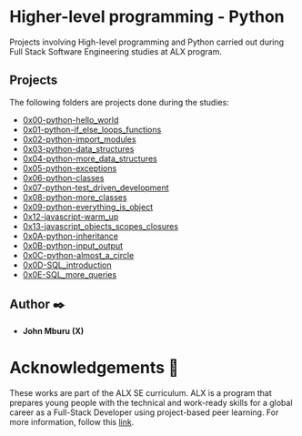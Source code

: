# Higher-level programming - Python

Projects involving High-level programming and Python carried out during Full Stack Software Engineering studies at ALX program.

## Projects
The following folders are projects done during the studies:

* [0x00-python-hello_world](0x00-python-hello_world)
* [0x01-python-if_else_loops_functions](0x01-python-if_else_loops_functions)
* [0x02-python-import_modules](0x02-python-import_modules)
* [0x03-python-data_structures](0x03-python-data_structures)
* [0x04-python-more_data_structures](0x04-python-more_data_structures)
* [0x05-python-exceptions](0x05-python-exceptions)
* [0x06-python-classes](0x06-python-classes)
* [0x07-python-test_driven_development](0x07-python-test_driven_development)
* [0x08-python-more_classes](0x08-python-more_classes)
* [0x09-python-everything_is_object](0x09-python-everything_is_object)
* [0x12-javascript-warm_up](0x12-javascript-warm_up)
* [0x13-javascript_objects_scopes_closures](0x13-javascript_objects_scopes_closures)
* [0x0A-python-inheritance](0x0A-python-inheritance)
* [0x0B-python-input_output](0x0B-python-input_output)
* [0x0C-python-almost_a_circle](0x0C-python-almost_a_circle)
* [0x0D-SQL_introduction](0x0D-SQL_introduction)
* [0x0E-SQL_more_queries](0x0E-SQL_more_queries)


## Author :black_nib:
* <b>John Mburu (X)</b>

# Acknowledgements :pray:
These works are part of the ALX SE curriculum. ALX is a program that prepares young people with the technical and work-ready skills for a global career as a Full-Stack Developer using project-based peer learning. For more information, follow this <a href="https://www.alxafrica.com/software-engineering-2022/"> link</a>.
